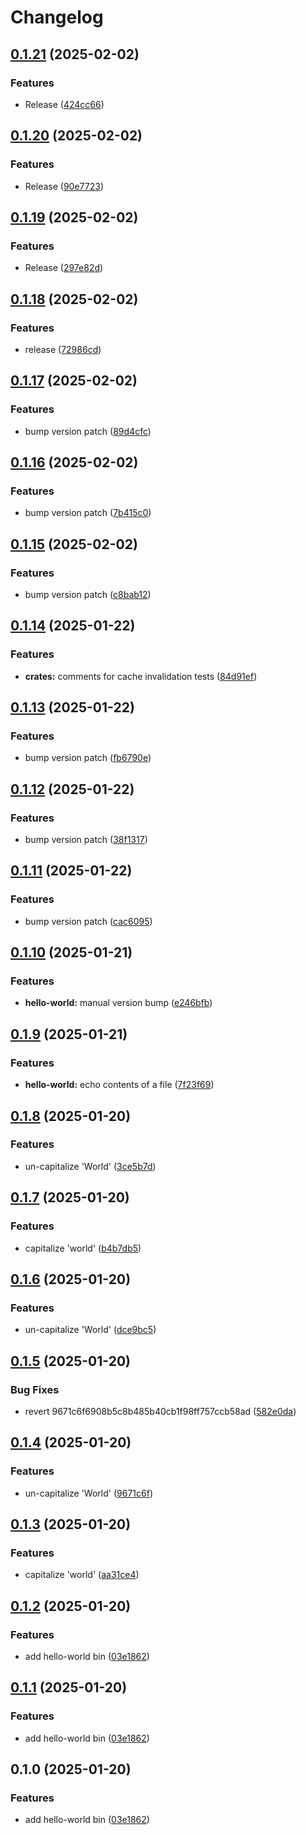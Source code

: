 # Changelog

## [0.1.21](https://github.com/0xangelo/cargo-workspace-template/compare/hello-world-v0.1.20...hello-world-v0.1.21) (2025-02-02)


### Features

* Release ([424cc66](https://github.com/0xangelo/cargo-workspace-template/commit/424cc6671842f119b27cff4dbe807602d3071997))

## [0.1.20](https://github.com/0xangelo/cargo-workspace-template/compare/hello-world-v0.1.19...hello-world-v0.1.20) (2025-02-02)


### Features

* Release ([90e7723](https://github.com/0xangelo/cargo-workspace-template/commit/90e772375ec75ec1fb8bc3ea47ea299e5af937bb))

## [0.1.19](https://github.com/0xangelo/cargo-workspace-template/compare/hello-world-v0.1.18...hello-world-v0.1.19) (2025-02-02)


### Features

* Release ([297e82d](https://github.com/0xangelo/cargo-workspace-template/commit/297e82d9e66e281e22d62ea9fa72123b1acd707a))

## [0.1.18](https://github.com/0xangelo/cargo-workspace-template/compare/hello-world-v0.1.17...hello-world-v0.1.18) (2025-02-02)


### Features

* release ([72986cd](https://github.com/0xangelo/cargo-workspace-template/commit/72986cd011eb81444f5cad10be660fd56e9d3077))

## [0.1.17](https://github.com/0xangelo/cargo-workspace-template/compare/hello-world-v0.1.16...hello-world-v0.1.17) (2025-02-02)


### Features

* bump version patch ([89d4cfc](https://github.com/0xangelo/cargo-workspace-template/commit/89d4cfcc9f2dbafd0e05174e4e9bb82296de687d))

## [0.1.16](https://github.com/0xangelo/cargo-workspace-template/compare/hello-world-v0.1.15...hello-world-v0.1.16) (2025-02-02)


### Features

* bump version patch ([7b415c0](https://github.com/0xangelo/cargo-workspace-template/commit/7b415c0ca2d71f24c19b05332425dabc7a8e4d12))

## [0.1.15](https://github.com/0xangelo/cargo-workspace-template/compare/hello-world-v0.1.14...hello-world-v0.1.15) (2025-02-02)


### Features

* bump version patch ([c8bab12](https://github.com/0xangelo/cargo-workspace-template/commit/c8bab121d95f8e2fe6c0fdb2314d53b3dec5eaab))

## [0.1.14](https://github.com/0xangelo/cargo-workspace-template/compare/hello-world-v0.1.13...hello-world-v0.1.14) (2025-01-22)


### Features

* **crates:** comments for cache invalidation tests ([84d91ef](https://github.com/0xangelo/cargo-workspace-template/commit/84d91efd6a4fce76f1e46d3c82a29d78dd960c69))

## [0.1.13](https://github.com/0xangelo/cargo-workspace-template/compare/hello-world-v0.1.12...hello-world-v0.1.13) (2025-01-22)


### Features

* bump version patch ([fb6790e](https://github.com/0xangelo/cargo-workspace-template/commit/fb6790e4232f638ab1d8a9bacc25e41bb95bab92))

## [0.1.12](https://github.com/0xangelo/cargo-workspace-template/compare/hello-world-v0.1.11...hello-world-v0.1.12) (2025-01-22)


### Features

* bump version patch ([38f1317](https://github.com/0xangelo/cargo-workspace-template/commit/38f131787b266c897170dd271919d91afd406f48))

## [0.1.11](https://github.com/0xangelo/cargo-workspace-template/compare/hello-world-v0.1.10...hello-world-v0.1.11) (2025-01-22)


### Features

* bump version patch ([cac6095](https://github.com/0xangelo/cargo-workspace-template/commit/cac60957fe54e11cbbb1e2bdf3246221a462296d))

## [0.1.10](https://github.com/0xangelo/cargo-workspace-template/compare/hello-world-v0.1.9...hello-world-v0.1.10) (2025-01-21)


### Features

* **hello-world:** manual version bump ([e246bfb](https://github.com/0xangelo/cargo-workspace-template/commit/e246bfbde6ad7a2f4e79e2cc29b6fa6483d122d1))

## [0.1.9](https://github.com/0xangelo/cargo-workspace-template/compare/hello-world-v0.1.8...hello-world-v0.1.9) (2025-01-21)


### Features

* **hello-world:** echo contents of a file ([7f23f69](https://github.com/0xangelo/cargo-workspace-template/commit/7f23f692b24d6499888b7076ec4325b63b807711))

## [0.1.8](https://github.com/0xangelo/cargo-workspace-template/compare/hello-world-v0.1.7...hello-world-v0.1.8) (2025-01-20)


### Features

* un-capitalize 'World' ([3ce5b7d](https://github.com/0xangelo/cargo-workspace-template/commit/3ce5b7d0f44853b9e5aa4c3f0d5f174fd6828a1e))

## [0.1.7](https://github.com/0xangelo/cargo-workspace-template/compare/hello-world-v0.1.6...hello-world-v0.1.7) (2025-01-20)


### Features

* capitalize 'world' ([b4b7db5](https://github.com/0xangelo/cargo-workspace-template/commit/b4b7db5f9a22f79c00405d9af500060be087863f))

## [0.1.6](https://github.com/0xangelo/cargo-workspace-template/compare/hello-world-v0.1.5...hello-world-v0.1.6) (2025-01-20)


### Features

* un-capitalize 'World' ([dce9bc5](https://github.com/0xangelo/cargo-workspace-template/commit/dce9bc5d3a1767b2a11462102d2e19c6afc638bb))

## [0.1.5](https://github.com/0xangelo/cargo-workspace-template/compare/hello-world-v0.1.4...hello-world-v0.1.5) (2025-01-20)


### Bug Fixes

* revert 9671c6f6908b5c8b485b40cb1f98ff757ccb58ad ([582e0da](https://github.com/0xangelo/cargo-workspace-template/commit/582e0da913cb42d402c2338409157a80711b06f9))

## [0.1.4](https://github.com/0xangelo/cargo-workspace-template/compare/hello-world-v0.1.3...hello-world-v0.1.4) (2025-01-20)


### Features

* un-capitalize 'World' ([9671c6f](https://github.com/0xangelo/cargo-workspace-template/commit/9671c6f6908b5c8b485b40cb1f98ff757ccb58ad))

## [0.1.3](https://github.com/0xangelo/cargo-workspace-template/compare/hello-world-v0.1.2...hello-world-v0.1.3) (2025-01-20)


### Features

* capitalize 'world' ([aa31ce4](https://github.com/0xangelo/cargo-workspace-template/commit/aa31ce41d608e09708584313651cb839743d09db))

## [0.1.2](https://github.com/0xangelo/cargo-workspace-template/compare/hello-world-v0.1.1...hello-world-v0.1.2) (2025-01-20)


### Features

* add hello-world bin ([03e1862](https://github.com/0xangelo/cargo-workspace-template/commit/03e18627df7e970a167955f47c2439d7ac5a9e83))

## [0.1.1](https://github.com/0xangelo/cargo-workspace-template/compare/hello-world-v0.1.0...hello-world-v0.1.1) (2025-01-20)


### Features

* add hello-world bin ([03e1862](https://github.com/0xangelo/cargo-workspace-template/commit/03e18627df7e970a167955f47c2439d7ac5a9e83))

## 0.1.0 (2025-01-20)


### Features

* add hello-world bin ([03e1862](https://github.com/0xangelo/cargo-workspace-template/commit/03e18627df7e970a167955f47c2439d7ac5a9e83))
